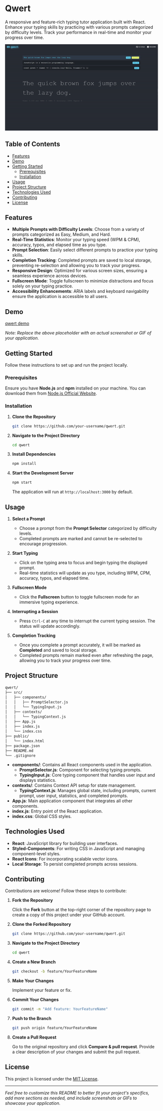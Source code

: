 # Qwert

A responsive and feature-rich typing tutor application built with React. Enhance your typing skills by practicing with various prompts categorized by difficulty levels. Track your performance in real-time and monitor your progress over time.

![qwert](./public/qwert.gif)

## Table of Contents

- [Features](#features)
- [Demo](#demo)
- [Getting Started](#getting-started)
  - [Prerequisites](#prerequisites)
  - [Installation](#installation)
- [Usage](#usage)
- [Project Structure](#project-structure)
- [Technologies Used](#technologies-used)
- [Contributing](#contributing)
- [License](#license)

## Features

- **Multiple Prompts with Difficulty Levels**: Choose from a variety of prompts categorized as Easy, Medium, and Hard.
- **Real-Time Statistics**: Monitor your typing speed (WPM & CPM), accuracy, typos, and elapsed time as you type.
- **Prompt Selection**: Easily select different prompts to practice your typing skills.
- **Completion Tracking**: Completed prompts are saved to local storage, preventing re-selection and allowing you to track your progress.
- **Responsive Design**: Optimized for various screen sizes, ensuring a seamless experience across devices.
- **Fullscreen Mode**: Toggle fullscreen to minimize distractions and focus solely on your typing practice.
- **Accessibility Enhancements**: ARIA labels and keyboard navigability ensure the application is accessible to all users.

## Demo

[qwert demo](https://brngdsn.github.io/qwert)

*Note: Replace the above placeholder with an actual screenshot or GIF of your application.*

## Getting Started

Follow these instructions to set up and run the project locally.

### Prerequisites

Ensure you have **Node.js** and **npm** installed on your machine. You can download them from [Node.js Official Website](https://nodejs.org/).

### Installation

1. **Clone the Repository**

   ```bash
   git clone https://github.com/your-username/qwert.git
   ```

2. **Navigate to the Project Directory**

   ```bash
   cd qwert
   ```

3. **Install Dependencies**

   ```bash
   npm install
   ```

4. **Start the Development Server**

   ```bash
   npm start
   ```

   The application will run at `http://localhost:3000` by default.

## Usage

1. **Select a Prompt**

   - Choose a prompt from the **Prompt Selector** categorized by difficulty levels.
   - Completed prompts are marked and cannot be re-selected to encourage progression.

2. **Start Typing**

   - Click on the typing area to focus and begin typing the displayed prompt.
   - Real-time statistics will update as you type, including WPM, CPM, accuracy, typos, and elapsed time.

3. **Fullscreen Mode**

   - Click the **Fullscreen** button to toggle fullscreen mode for an immersive typing experience.

4. **Interrupting a Session**

   - Press `Ctrl-C` at any time to interrupt the current typing session. The status will update accordingly.

5. **Completion Tracking**

   - Once you complete a prompt accurately, it will be marked as **Completed** and saved to local storage.
   - Completed prompts remain marked even after refreshing the page, allowing you to track your progress over time.

## Project Structure

```
qwert/
├── src/
│   ├── components/
│   │   ├── PromptSelector.js
│   │   └── TypingInput.js
│   ├── contexts/
│   │   └── TypingContext.js
│   ├── App.js
│   ├── index.js
│   └── index.css
├── public/
│   └── index.html
├── package.json
├── README.md
└── .gitignore
```

- **components/**: Contains all React components used in the application.
  - **PromptSelector.js**: Component for selecting typing prompts.
  - **TypingInput.js**: Core typing component that handles user input and displays statistics.
- **contexts/**: Contains Context API setup for state management.
  - **TypingContext.js**: Manages global state, including prompts, current prompt, user input, statistics, and completed prompts.
- **App.js**: Main application component that integrates all other components.
- **index.js**: Entry point of the React application.
- **index.css**: Global CSS styles.

## Technologies Used

- **React**: JavaScript library for building user interfaces.
- **Styled-Components**: For writing CSS in JavaScript and managing component-level styles.
- **React Icons**: For incorporating scalable vector icons.
- **Local Storage**: To persist completed prompts across sessions.

## Contributing

Contributions are welcome! Follow these steps to contribute:

1. **Fork the Repository**

   Click the **Fork** button at the top-right corner of the repository page to create a copy of this project under your GitHub account.

2. **Clone the Forked Repository**

   ```bash
   git clone https://github.com/your-username/qwert.git
   ```

3. **Navigate to the Project Directory**

   ```bash
   cd qwert
   ```

4. **Create a New Branch**

   ```bash
   git checkout -b feature/YourFeatureName
   ```

5. **Make Your Changes**

   Implement your feature or fix.

6. **Commit Your Changes**

   ```bash
   git commit -m "Add feature: YourFeatureName"
   ```

7. **Push to the Branch**

   ```bash
   git push origin feature/YourFeatureName
   ```

8. **Create a Pull Request**

   Go to the original repository and click **Compare & pull request**. Provide a clear description of your changes and submit the pull request.

## License

This project is licensed under the [MIT License](./LICENSE).

---

*Feel free to customize this README to better fit your project's specifics, add more sections as needed, and include screenshots or GIFs to showcase your application.*